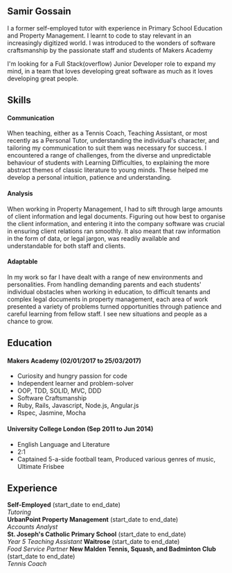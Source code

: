 ## Samir Gossain

I a former self-employed tutor with experience in Primary School Education and Property Management. I learnt to code to stay relevant in an increasingly digitized world. I was introduced to the wonders of software craftsmanship by the passionate staff and students of Makers Academy

I'm looking for a Full Stack(overflow) Junior Developer role to expand my mind, in a team that loves developing great software as much as it loves developing great people.

## Skills

#### Communication

When teaching, either as a Tennis Coach, Teaching Assistant, or most recently as a Personal Tutor, understanding the individual's character, and tailoring my communication to suit them was necessary for success. I encountered a range of challenges, from the diverse and unpredictable behaviour of students with Learning Difficulties, to explaining the more abstract themes of classic literature to young minds. These helped me develop a personal intuition, patience and understanding.  

#### Analysis

When working in Property Management, I had to sift through large amounts of client information and legal documents. Figuring out how best to organise the client information, and entering it into the company software was crucial in ensuring client relations ran smoothly. It also meant that raw information in the form of data, or legal jargon, was readily available and understandable for both staff and clients.


#### Adaptable

In my work so far I have dealt with a range of new environments and personalities. From handling demanding parents and each students' individual obstacles when working in education, to difficult tenants and complex legal documents in property management, each area of work presented a variety of problems turned opportunities through patience and careful learning from fellow staff. I see new situations and people as a chance to grow.


## Education

#### Makers Academy (02/01/2017 to 25/03/2017)

- Curiosity and hungry passion for code
- Independent learner and problem-solver
- OOP, TDD, SOLID, MVC, DDD
- Software Craftsmanship
- Ruby, Rails, Javascript, Node.js, Angular.js
- Rspec, Jasmine, Mocha

#### University College London (Sep 2011 to Jun 2014)

- English Language and Literature
- 2:1
- Captained 5-a-side football team, Produced various genres of music, Ultimate Frisbee

## Experience

**Self-Employed** (start_date to end_date)    
*Tutoring*  
**UrbanPoint Property Management** (start_date to end_date)   
*Accounts Analyst*  
**St. Joseph's Catholic Primary School** (start_date to end_date)   
*Year 5 Teaching Assistant*
**Waitrose** (start_date to end_date)   
*Food Service Partner*
**New Malden Tennis, Squash, and Badminton Club** (start_date to end_date)   
*Tennis Coach*
